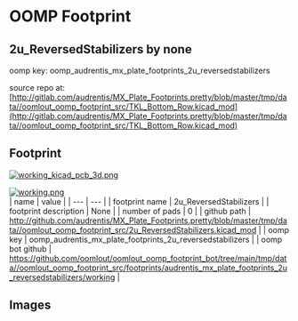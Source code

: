 # OOMP Footprint  
## 2u_ReversedStabilizers  by none  
  
oomp key: oomp_audrentis_mx_plate_footprints_2u_reversedstabilizers  
  
source repo at: [http://gitlab.com/audrentis/MX_Plate_Footprints.pretty/blob/master/tmp/data//oomlout_oomp_footprint_src/TKL_Bottom_Row.kicad_mod](http://gitlab.com/audrentis/MX_Plate_Footprints.pretty/blob/master/tmp/data//oomlout_oomp_footprint_src/TKL_Bottom_Row.kicad_mod)  
## Footprint  
  
[![working_kicad_pcb_3d.png](working_kicad_pcb_3d_600.png)](working_kicad_pcb_3d.png)  
  
[![working.png](working_600.png)](working.png)  
| name | value | 
| --- | --- | 
| footprint name | 2u_ReversedStabilizers | 
| footprint description | None | 
| number of pads | 0 | 
| github path | http://github.com/audrentis/MX_Plate_Footprints.pretty/blob/master/tmp/data//oomlout_oomp_footprint_src/2u_ReversedStabilizers.kicad_mod | 
| oomp key | oomp_audrentis_mx_plate_footprints_2u_reversedstabilizers | 
| oomp bot github | https://github.com/oomlout/oomlout_oomp_footprint_bot/tree/main/tmp/data//oomlout_oomp_footprint_src/footprints/audrentis_mx_plate_footprints_2u_reversedstabilizers/working | 
## Images  
